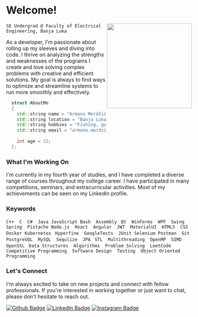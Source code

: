 # Welcome!

<img align='right' src="https://media.giphy.com/media/Ll22OhMLAlVDb8UQWe/giphy.gif" width="230">



` SE Undergrad @ Faculty of Electrical Engineering, Banja Luka `

As a developer, I'm passionate about rolling up my sleeves and diving into code. I thrive on analyzing the strengths and weaknesses of the programs I create and love solving complex problems with creative and efficient solutions. My goal is always to find ways to optimize and streamline systems to run more smoothly and effectively.
```c++
  struct AboutMe
  {
    std::string name = "Armano Merdžić (Manchi)";
    std::string location = "Banja Luka, Bosnia and Herzegovina";
    std::string hobbies = "Fishing, guitar playing, chess, book reading";
    std::string email = "armano.merdzic@gmail.com";
   
    int age = 22;
  };
```

### What I'm Working On

I'm currently in my fourth year of studies, and I have completed a diverse range of courses throughout my college career. I have participated in many competitions, seminars, and extracurricular activities. Most of my achievements can be seen on my LinkedIn profile.
### Keywords
`C++  C  C#  Java JavaScript Bash  Assembly `
`Qt  WinForms  WPF  Swing  Spring  Pistache Node.js  React  Angular  JWT  MaterialUI  HTML5  CSS Docker Kubernetes `
`Hyperfine  GoogleTests  JUnit Selenium Postman  Git `
`PostgreSQL  MySQL  Sequlize  JPA `
`STL  Multithreading  OpenMP  SIMD  OpenSSL `
`Data Structures  Algorithms  Problem Solving  LeetCode  Competitive Programming  Software Design  Testing  Object Oriented Programming `
### Let's Connect

I'm always excited to take on new projects and connect with fellow professionals. If you're interested in working together or just want to chat, please don't hesitate to reach out.


[![Github Badge](https://img.shields.io/badge/-ArmanoMerdzic-grey?style=flat&logo=github&logoColor=white&link=https://github.com/-ArmanoMerdzic/)](https://www.github.com/-ArmanoMerdzic/) [![LinkedIn Badge](https://img.shields.io/badge/-ArmanoMerdzic-blue?style=flat&logo=Linkedin&logoColor=white&link=https://www.linkedin.com/in/armanomerdzic/)](https://www.linkedin.com/in/armanomerdzic/) [![Instagram Badge](https://img.shields.io/badge/-manchi_o6o7-pink?style=flat&logo=instagram&logoColor=white&link=https://www.instagram.com/manchi_o6o7/)](https://www.instagram.com/manchi_o6o7/)

